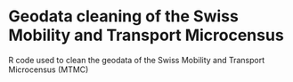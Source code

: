 # Geodata cleaning of the Swiss Mobility and Transport Microcensus
R code used to clean the geodata of the Swiss Mobility and Transport Microcensus (MTMC)
